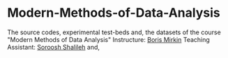 # Modern-Methods-of-Data-Analysis


The source codes, experimental test-beds and, the datasets of the course
"Modern Methods of Data Analysis"
Instructure: [Boris Mirkin](https://www.hse.ru/en/staff/bmirkin)
Teaching Assistant: [Soroosh Shalileh](https://www.hse.ru/en/org/persons/316426865) and, 
